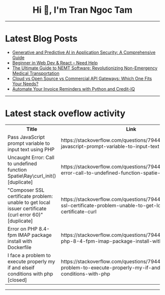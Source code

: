 <h1 align="center">Hi 👋, I'm Tran Ngoc Tam</h1>

---

# Latest Blog Posts 
<!-- BLOG-POST-LIST:START -->
- [Generative and Predictive AI in Application Security: A Comprehensive Guide](https://dev.to/lynxfelony1/generative-and-predictive-ai-in-application-security-a-comprehensive-guide-5888)
- [Beginner in Web Dev &amp; React – Need Help](https://dev.to/tannu_2b5e04c8e660af79aee/beginner-in-web-dev-react-need-help-52ef)
- [The Ultimate Guide to NEMT Software: Revolutionizing Non-Emergency Medical Transportation](https://dev.to/softwarehub/the-ultimate-guide-to-nemt-software-revolutionizing-non-emergency-medical-transportation-2mg9)
- [Cloud vs Open Source vs Commercial API Gateways: Which One Fits Your Needs?](https://dev.to/apisix/cloud-vs-open-source-vs-commercial-api-gateways-which-one-fits-your-needs-ecm)
- [Automate Your Invoice Reminders with Python and Credit-IQ](https://dev.to/credit-iq/automate-your-invoice-reminders-with-python-and-credit-iq-4eb2)
<!-- BLOG-POST-LIST:END -->

---

# Latest stack oveflow activity
<table>
  <tr><th>Title</th><th>Link</th></tr>
  <!-- STACKOVERFLOW:START --><tr><td>Pass JavaScript prompt variable to input text using PHP</td><td>https://stackoverflow.com/questions/79445026/pass-javascript-prompt-variable-to-input-text-using-php</td></tr><tr><td>Uncaught Error: Call to undefined function Spatie\Ray\curl_init&lpar;&rpar; [duplicate]</td><td>https://stackoverflow.com/questions/79444957/uncaught-error-call-to-undefined-function-spatie-ray-curl-init</td></tr><tr><td>&quot;Composer SSL certificate problem: unable to get local issuer certificate &lpar;curl error 60&rpar;&quot; [duplicate]</td><td>https://stackoverflow.com/questions/79444658/composer-ssl-certificate-problem-unable-to-get-local-issuer-certificate-curl</td></tr><tr><td>Error on PHP 8.4-fpm IMAP package install with Dockerfile</td><td>https://stackoverflow.com/questions/79444576/error-on-php-8-4-fpm-imap-package-install-with-dockerfile</td></tr><tr><td>I face a problem to execute properly my if and elseif conditions with php [closed]</td><td>https://stackoverflow.com/questions/79444472/i-face-a-problem-to-execute-properly-my-if-and-elseif-conditions-with-php</td></tr><!-- STACKOVERFLOW:END -->
</table>

---


